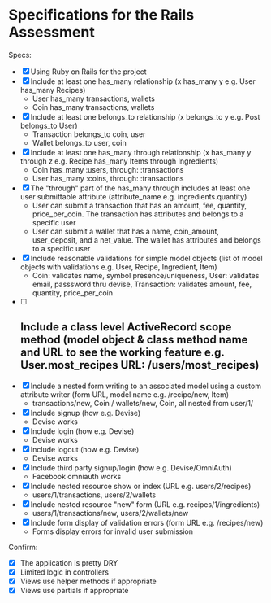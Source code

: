 # Specifications for the Rails Assessment

Specs:
- [x] Using Ruby on Rails for the project
- [x] Include at least one has_many relationship (x has_many y e.g. User has_many Recipes) 
  - User has_many transactions, wallets
  - Coin has_many transactions, wallets
- [x] Include at least one belongs_to relationship (x belongs_to y e.g. Post belongs_to User)
  - Transaction belongs_to coin, user
  - Wallet belongs_to user, coin
- [x] Include at least one has_many through relationship (x has_many y through z e.g. Recipe has_many Items through Ingredients)
  - Coin has_many :users, through: :transactions
  - User has_many :coins, through: :transactions
- [x] The "through" part of the has_many through includes at least one user submittable attribute (attribute_name e.g. ingredients.quantity)
  - User can submit a transaction that has an amount, fee, quantity, price_per_coin. The transaction has attributes and belongs to a specific user
  - User can submit a wallet that has a name, coin_amount, user_deposit, and a net_value. The wallet has attributes and belongs to a specific user
- [x] Include reasonable validations for simple model objects (list of model objects with validations e.g. User, Recipe, Ingredient, Item)
  - Coin: validates name, symbol presence/uniqueness, User: validates email, passsword thru devise, Transaction: validates amount, fee, quantity, price_per_coin
- [ ] Include a class level ActiveRecord scope method (model object & class method name and URL to see the working feature e.g. User.most_recipes URL: /users/most_recipes)
  - 
- [x] Include a nested form writing to an associated model using a custom attribute writer (form URL, model name e.g. /recipe/new, Item)
  - transactions/new, Coin / wallets/new, Coin, all nested from user/1/
- [x] Include signup (how e.g. Devise)
  - Devise works
- [x] Include login (how e.g. Devise)
  - Devise works
- [x] Include logout (how e.g. Devise)
  - Devise works
- [x] Include third party signup/login (how e.g. Devise/OmniAuth)
  - Facebook omniauth works
- [x] Include nested resource show or index (URL e.g. users/2/recipes)
  - users/1/transactions, users/2/wallets
- [x] Include nested resource "new" form (URL e.g. recipes/1/ingredients)
  - users/1/transactions/new, users/2/wallets/new
- [x] Include form display of validation errors (form URL e.g. /recipes/new)
  - Forms display errors for invalid user submission

Confirm:
- [x] The application is pretty DRY
- [x] Limited logic in controllers
- [x] Views use helper methods if appropriate
- [x] Views use partials if appropriate
